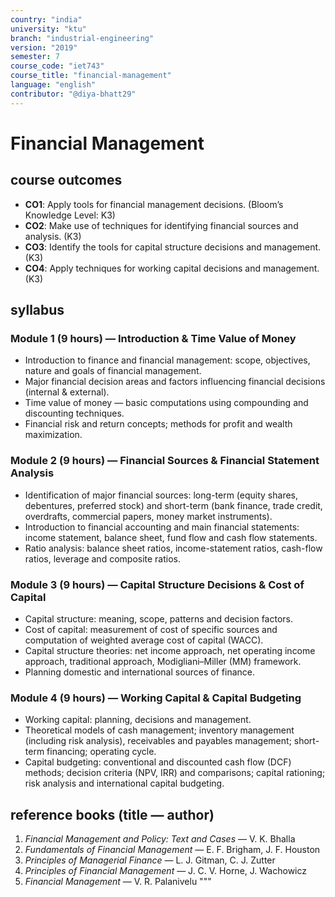 ```yaml
---
country: "india"
university: "ktu"
branch: "industrial-engineering"
version: "2019"
semester: 7
course_code: "iet743"
course_title: "financial-management"
language: "english"
contributor: "@diya-bhatt29"
---
```


# Financial Management

## course outcomes

- **CO1**: Apply tools for financial management decisions. (Bloom’s Knowledge Level: K3)  
- **CO2**: Make use of techniques for identifying financial sources and analysis. (K3)  
- **CO3**: Identify the tools for capital structure decisions and management. (K3)  
- **CO4**: Apply techniques for working capital decisions and management. (K3)

## syllabus

### Module 1 (9 hours) — Introduction & Time Value of Money
- Introduction to finance and financial management: scope, objectives, nature and goals of financial management.  
- Major financial decision areas and factors influencing financial decisions (internal & external).  
- Time value of money — basic computations using compounding and discounting techniques.  
- Financial risk and return concepts; methods for profit and wealth maximization.

### Module 2 (9 hours) — Financial Sources & Financial Statement Analysis
- Identification of major financial sources: long-term (equity shares, debentures, preferred stock) and short-term (bank finance, trade credit, overdrafts, commercial papers, money market instruments).  
- Introduction to financial accounting and main financial statements: income statement, balance sheet, fund flow and cash flow statements.  
- Ratio analysis: balance sheet ratios, income-statement ratios, cash-flow ratios, leverage and composite ratios.

### Module 3 (9 hours) — Capital Structure Decisions & Cost of Capital
- Capital structure: meaning, scope, patterns and decision factors.  
- Cost of capital: measurement of cost of specific sources and computation of weighted average cost of capital (WACC).  
- Capital structure theories: net income approach, net operating income approach, traditional approach, Modigliani–Miller (MM) framework.  
- Planning domestic and international sources of finance.

### Module 4 (9 hours) — Working Capital & Capital Budgeting
- Working capital: planning, decisions and management.  
- Theoretical models of cash management; inventory management (including risk analysis), receivables and payables management; short-term financing; operating cycle.  
- Capital budgeting: conventional and discounted cash flow (DCF) methods; decision criteria (NPV, IRR) and comparisons; capital rationing; risk analysis and international capital budgeting.

## reference books (title — author)

1. *Financial Management and Policy: Text and Cases* — V. K. Bhalla  
2. *Fundamentals of Financial Management* — E. F. Brigham, J. F. Houston  
3. *Principles of Managerial Finance* — L. J. Gitman, C. J. Zutter  
4. *Principles of Financial Management* — J. C. V. Horne, J. Wachowicz  
5. *Financial Management* — V. R. Palanivelu
"""



